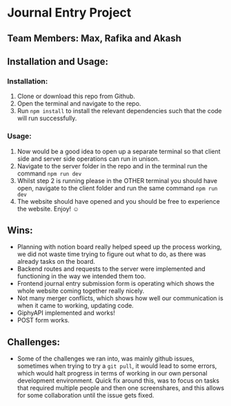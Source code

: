 # Journal Entry Project

## Team Members: Max, Rafika and Akash

## Installation and Usage:

### Installation:

1. Clone or download this repo from Github.
2. Open the terminal and navigate to the repo.
3. Run `npm install` to install the relevant dependencies such that the code will run successfully.

### Usage:

1. Now would be a good idea to open up a separate terminal so that client side and server side operations can run in unison.
2. Navigate to the server folder in the repo and in the terminal run the command `npm run dev`
3. Whilst step 2 is running please in the OTHER terminal you should have open, navigate to the client folder and run the same command `npm run dev`
4. The website should have opened and you should be free to experience the website. Enjoy! ☺️

## Wins:

- Planning with notion board really helped speed up the process working, we did not waste time trying to figure out what to do, as there was already tasks on the board.
- Backend routes and requests to the server were implemented and functioning in the way we intended them too.
- Frontend journal entry submission form is operating which shows the whole website coming together really nicely.
- Not many merger conflicts, which shows how well our communication is when it came to working, updating code.
- GiphyAPI implemented and works!
- POST form works.

## Challenges:

- Some of the challenges we ran into, was mainly github issues, sometimes when trying to try a `git pull`, it would lead to some errors, which would halt progress in terms of working in our own personal development environment. Quick fix around this, was to focus on tasks that required multiple people and then one screenshares, and this allows for some collaboration until the issue gets fixed.
